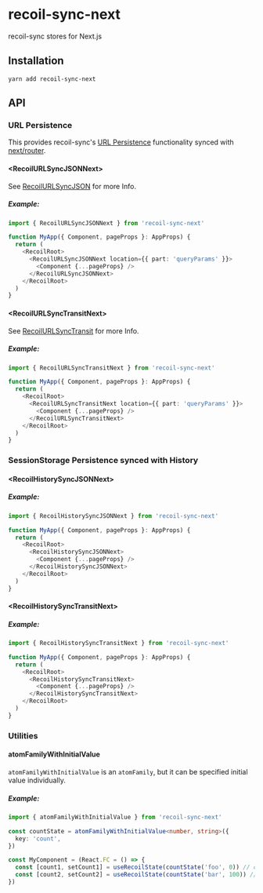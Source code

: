 # recoil-sync-next

recoil-sync stores for Next.js

## Installation

```shell
yarn add recoil-sync-next
```

## API

### URL Persistence

This provides recoil-sync's [URL Persistence](https://recoiljs.org/docs/recoil-sync/url-persistence)
functionality synced with [next/router](https://nextjs.org/docs/api-reference/next/router).

#### \<RecoilURLSyncJSONNext>

See [RecoilURLSyncJSON](https://recoiljs.org/docs/recoil-sync/api/RecoilURLSyncJSON) for more Info.

##### Example:

```typescript
import { RecoilURLSyncJSONNext } from 'recoil-sync-next'

function MyApp({ Component, pageProps }: AppProps) {
  return (
    <RecoilRoot>
      <RecoilURLSyncJSONNext location={{ part: 'queryParams' }}>
        <Component {...pageProps} />
      </RecoilURLSyncJSONNext>
    </RecoilRoot>
  )
}
```

#### \<RecoilURLSyncTransitNext>

See [RecoilURLSyncTransit](https://recoiljs.org/docs/recoil-sync/api/RecoilURLSyncTransit) for more Info.

##### Example:

```typescript
import { RecoilURLSyncTransitNext } from 'recoil-sync-next'

function MyApp({ Component, pageProps }: AppProps) {
  return (
    <RecoilRoot>
      <RecoilURLSyncTransitNext location={{ part: 'queryParams' }}>
        <Component {...pageProps} />
      </RecoilURLSyncTransitNext>
    </RecoilRoot>
  )
}
```

### SessionStorage Persistence synced with History

#### \<RecoilHistorySyncJSONNext>

##### Example:

```typescript
import { RecoilHistorySyncJSONNext } from 'recoil-sync-next'

function MyApp({ Component, pageProps }: AppProps) {
  return (
    <RecoilRoot>
      <RecoilHistorySyncJSONNext>
        <Component {...pageProps} />
      </RecoilHistorySyncJSONNext>
    </RecoilRoot>
  )
}
```

#### \<RecoilHistorySyncTransitNext>

##### Example:

```typescript
import { RecoilHistorySyncTransitNext } from 'recoil-sync-next'

function MyApp({ Component, pageProps }: AppProps) {
  return (
    <RecoilRoot>
      <RecoilHistorySyncTransitNext>
        <Component {...pageProps} />
      </RecoilHistorySyncTransitNext>
    </RecoilRoot>
  )
}
```

### Utilities

#### atomFamilyWithInitialValue

`atomFamilyWithInitialValue` is an `atomFamily`, but it can be specified initial value individually.

##### Example:

```typescript
import { atomFamilyWithInitialValue } from 'recoil-sync-next'

const countState = atomFamilyWithInitialValue<number, string>({
  key: 'count',
})

const MyComponent = (React.FC = () => {
  const [count1, setCount1] = useRecoilState(countState('foo', 0)) // count1 is initialized to 0
  const [count2, setCount2] = useRecoilState(countState('bar', 100)) // count2 is initialized to 100
})
```

